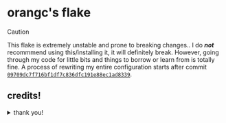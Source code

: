 # orangc's flake

> [!CAUTION]
> This flake is extremely unstable and prone to breaking changes..
> I do ***not*** recommmend using this/installing it, it will definitely break.
> However, going through my code for little bits and things to borrow or learn from is totally fine.
> A process of rewriting my entire configuration starts
> after commit [`09709dc7f716bf1df7c836dfc191e88ec1ad8339`](https://github.com/orangci/dots/commit/09709dc7f716bf1df7c836dfc191e88ec1ad8339).

<!-- ## Installation

Run this command in your terminal and the script will handle the rest. Note that this won't work for non NixOS users. If the script breaks in anyway, please make an issue and notify me. It shouldn't, though.

```sh
nix-shell -p curl # You can skip to the next line if you already have curl installed.
sh <(curl -L https://raw.githubusercontent.com/orxngc/dots/main/install.sh)
```

Note: I strongly advise you to read the code of the script [here](github.com/orxngc/dots/blob/main/install.sh) before running it. Always read and thoroughly check scripts you see online for your own safety..!

Press `SUPER + ?` to open a list of all keybindings.

## Structure Overview

This is a very modular flake.

- [`.github`](.github) The assets files for the README.
- [`files`](files) Files which various home-manager modules utilize.
  - [`fonts`](files/fonts) This is where you can place fonts that are not available in nixpkgs.
- [`hm-modules`](hm-modules) All home-manager modules are stored in here.
  - [`core`](hm-modules/core) Important things, like the hyprland module.
  - [`programs`](hm-modules/programs) The majority of program modules.
  - [`styles`](hm-modules/styles) Now this one you should touch. A big chunk of the system is themed here (the rest are themed in hm-modules/programs).
- [`hosts`](hosts) This is where each host's unique configurations go. You can configure/toggle the different modules and hm-modules for each host here.
- [`modules`](modules) NixOS system modules.
  - [`core`](modules/core) There's no reason to touch this.
  - [`drivers`](modules/core) Again, no reason to touch these.
  - [`programs`](modules/programs) Honestly not a reason to touch these either.
- [`scripts`](scripts) This is where I store all my scripts.
- [`flake.nix`](flake.nix) Where the flake begins, the lovely starting pont.

## Programs

<details>
<summary>Here's a list of some of the programs you'll find used here.</summary>

- `hyprland`
- `rofi`
- `micro`
- `vscodium`
- `thunar`
- `kitty`
- `ags`
- `firefox`
- `hyprlock`
</details>

## Todo

<details> 
<summary>Completed</summary>

- [x] ~~Write an installation script.~~
- [x] ~~Create a rofi wallpaper selector thing.~~
- [x] ~~Make swaync notifications pretty.~~
- [x] ~~Make those annoying folders in $HOME disappear, they aren't welcome.~~
- [x] ~~Add something that lists all the keybindings.~~
- [x] ~~Move back to SDDM or some other DM because I want something pretty.~~
- [x] ~~Update README screenshots.~~
- [x] ~~Make a screen recording script with wf-recorder.~~
- [x] ~~Cleanup/optimize the flake — try to make it take up less disk space.~~
- [x] ~~Make both browsers declarative.~~
- [x] ~~Fix the installation script.~~
- [x] ~~Fix MIME types.~~
- [x] ~~Restructure the flake and make it modular.~~
- [x] ~~Make Vencord fully declarative.~~
- [x] ~~Use the VScodium home-manager module to its fullest extent.~~
- [x] ~~Make Hyprpanel fully declarative; also maybe make a PR that adds home-manager options to that flake.~~
- [x] ~~Switch to standalone home-manager.~~
</details> -->

## credits!

<details>
<summary>thank you!</summary>

- the vimjoyer youtube channel, for making immensely helpful videos that saved me hours and hours of pain
- https://github.com/NotAShelf/nyx/ — teaching me how many different parts of how nix works, and many tidbits of code
- https://gitlab.com/Zaney/zaneyos — teaching me how many different parts of how nix works, and several tidbits of code
- https://github.com/Jas-SinghFSU/HyprPanel — The ags configuration that I use.
- https://github.com/MrVivekRajan/Hypr-Dots — The hyprlock config inspiration.
- https://github.com/zDyanTB/HyprNova - The wlogout styling.
- https://github.com/elythh/nixvim — The neovim configuration I use.
- https://github.com/1amSimp1e/dots — i tweaked my starship prompt based off of this guy's prompt

</details>
